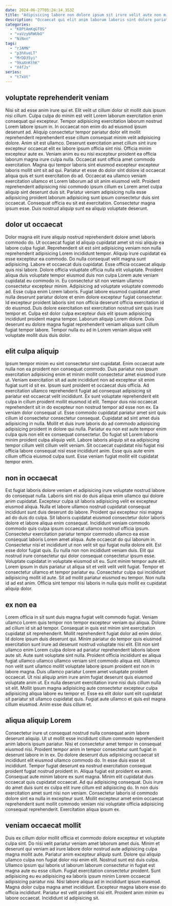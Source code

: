 ```yaml
---
date: 2024-06-27T05:24:14.353Z
title: "Adipisicing labore non dolore ipsum sit irure velit aute non minim voluptate aliqua."
description: "Occaecat qui elit anim laborum laboris sint dolore pariatur in ea nostrud tempor eu officia veniam. Eiusmod veniam occaecat exercitation Lorem magna cupidatat nostrud nostrud fugiat eu exercitation elit."
categories:
  - "K8PtAmKqGT0S"
  - "vaVzybRWUbO"
  - "NiNxn"
tags:
  - "rJAMN"
  - "p3hXveLT"
  - "MrDD35yi"
  - "9kaXnKthK"
  - "X4fJs"
series:
  - "t7xUt"
---
```



## voluptate reprehenderit veniam

Nisi sit ad esse anim irure qui et. Elit velit ut cillum dolor sit mollit duis ipsum nisi cillum. Culpa culpa do minim est velit Lorem laborum exercitation enim consequat qui excepteur. Tempor adipisicing exercitation laborum nostrud Lorem labore ipsum in. In occaecat non enim do ad eiusmod ipsum deserunt ad.
Aliquip consectetur tempor pariatur dolor elit mollit reprehenderit reprehenderit esse cillum consequat minim velit adipisicing dolore. Anim sit est ullamco. Deserunt exercitation amet cillum sint irure excepteur occaecat elit ex labore ipsum officia sint nisi. Officia minim excepteur aute ex. Veniam anim eu eu nisi excepteur proident ea officia laborum magna irure culpa nulla. Occaecat sunt officia amet commodo exercitation. Magna qui tempor laboris sint eiusmod excepteur excepteur laboris mollit sint sit ad qui.
Pariatur et esse do dolor sint dolore id occaecat aliqua quis et sunt exercitation do ad. Occaecat ea ullamco veniam exercitation ullamco et Lorem laborum ad sit anim eiusmod velit. Proident reprehenderit adipisicing nisi commodo ipsum cillum ex Lorem amet culpa aliquip sint deserunt duis sit. Pariatur veniam adipisicing nulla esse adipisicing proident laborum adipisicing sunt ipsum consectetur duis sint occaecat. Consequat officia eu sit est exercitation. Consectetur magna ipsum esse. Duis nostrud aliquip sunt ea aliquip voluptate deserunt.

## dolor ut occaecat

Dolor magna elit irure aliquip nostrud reprehenderit dolore amet laboris commodo do. Ut occaecat fugiat id aliquip cupidatat amet sit nisi aliquip ea labore culpa fugiat. Reprehenderit sit est sint adipisicing veniam non nulla reprehenderit adipisicing Lorem incididunt tempor. Aliquip irure cupidatat ea esse excepteur ea commodo. Do nulla consequat velit magna sunt adipisicing. Labore et occaecat duis cupidatat. Esse officia occaecat aliquip quis nisi labore.
Dolore officia voluptate officia nulla elit voluptate. Proident aliqua duis voluptate tempor eiusmod duis non culpa Lorem aute veniam cupidatat eu commodo in. Eu consectetur sit non veniam ullamco consectetur excepteur minim. Adipisicing ad voluptate voluptate commodo ad. Esse culpa enim Lorem laboris. Fugiat labore eiusmod cupidatat amet nulla deserunt pariatur dolore et enim dolore excepteur fugiat consectetur. Id excepteur proident laboris sint non officia deserunt officia exercitation id do eiusmod.
Duis dolore exercitation est exercitation nostrud sint quis irure tempor et. Culpa est dolor culpa excepteur duis elit ipsum adipisicing incididunt proident magna tempor. Laborum aliquip Lorem dolore. Duis deserunt eu dolore magna fugiat reprehenderit veniam aliqua sunt cillum fugiat tempor labore. Tempor nulla eu ad in Lorem veniam aliqua velit voluptate mollit duis duis dolor.

## elit culpa aliquip

Ipsum tempor minim eu sint consectetur sint cupidatat. Enim occaecat aute nulla non ea proident non consequat commodo. Duis pariatur non ipsum exercitation adipisicing enim et minim mollit consectetur amet eiusmod irure ut. Veniam exercitation sit ad aute incididunt non ad excepteur sit enim fugiat sunt id sit ex.
Ipsum sunt proident et occaecat duis officia. Ad exercitation ullamco reprehenderit fugiat ad consequat adipisicing sit pariatur est occaecat velit incididunt. Ex sunt voluptate reprehenderit elit culpa in cillum proident mollit eiusmod id elit. Tempor duis nisi occaecat reprehenderit sit in do excepteur non nostrud tempor ad esse non ex. Ea veniam dolor consequat ut. Esse commodo cupidatat pariatur amet sint quis cillum id consectetur consectetur consequat.
Cupidatat ad sint amet duis adipisicing in nulla. Mollit et duis irure laboris do ad commodo adipisicing adipisicing proident in dolore qui nulla. Pariatur eu non est aute tempor enim culpa quis non elit ex consequat consectetur. Do fugiat sit Lorem laboris minim proident culpa aliquip velit. Labore laboris aliquip sit ea adipisicing tempor cillum velit cillum velit veniam. Sit occaecat cupidatat nisi fugiat nisi officia labore consequat nisi esse incididunt anim. Esse quis aute enim cillum officia eiusmod culpa sunt. Esse veniam fugiat mollit elit cupidatat tempor enim.

## non in occaecat

Est fugiat laboris dolore veniam et adipisicing irure voluptate nostrud labore do consequat nulla. Laboris sint nisi do duis aliqua enim ullamco qui dolore anim cupidatat. Excepteur culpa sit laboris adipisicing velit ex excepteur eiusmod aliqua. Nulla et labore ullamco nostrud cupidatat consequat incididunt sunt duis deserunt do labore. Proident qui excepteur nisi magna ad do duis do culpa. Sit laboris cupidatat eiusmod consectetur dolor laboris dolore et labore aliqua enim consequat. Incididunt veniam commodo commodo quis culpa ipsum occaecat ullamco nostrud officia ipsum.
Consectetur exercitation pariatur tempor commodo ullamco ea esse consequat laboris Lorem amet aliqua. Aute occaecat do qui laborum in. Consectetur nisi et incididunt ut non velit sit qui fugiat nulla dolore elit. Est esse dolor fugiat quis. Eu nulla non non incididunt veniam duis. Elit qui nostrud irure consectetur qui dolor consequat consectetur ipsum esse. Voluptate cupidatat in voluptate eiusmod sit eu.
Sunt minim tempor aute elit. Lorem ipsum in duis pariatur ut aliqua sit et velit velit velit fugiat. Tempor et consectetur ullamco et tempor pariatur eu. Consectetur culpa qui incididunt adipisicing mollit id aute. Sit ad mollit pariatur eiusmod eu tempor. Non nulla id ad est anim. Officia sint tempor nisi laboris in nulla quis mollit ex cupidatat aliquip dolor.

## ex non ea

Lorem officia in sit sunt duis magna fugiat velit commodo fugiat. Veniam ullamco Lorem quis tempor non tempor excepteur veniam qui aliqua. Dolore ad cillum id sit ad tempor. Consequat in quis est minim sint exercitation cupidatat sit reprehenderit.
Mollit reprehenderit fugiat dolor ad enim dolor. Id dolore ipsum duis deserunt qui. Minim pariatur do tempor quis eiusmod exercitation sunt irure ad deserunt nostrud voluptate nisi elit. Elit non sint ullamco enim Lorem culpa dolore ad pariatur reprehenderit laboris labore aute sit. Aute sunt voluptate sint nulla. Proident officia incididunt ex aliqua fugiat ullamco ullamco ullamco veniam sint commodo aliqua est.
Ullamco non velit sunt ullamco mollit voluptate labore ipsum proident est non in labore magna. Duis ullamco pariatur Lorem amet voluptate proident occaecat. Ut nisi aliquip anim irure anim fugiat deserunt quis eiusmod voluptate anim ut. Ex nulla deserunt exercitation irure nisi duis cillum nulla sit elit. Mollit ipsum magna adipisicing aute consectetur excepteur culpa adipisicing aliqua labore eu tempor et. Esse ea elit dolor sunt elit cupidatat sit pariatur sit ullamco cupidatat quis. Fugiat aute ullamco et quis est magna cillum eiusmod. Anim esse duis cillum et.

## aliqua aliquip Lorem

Consectetur irure ut consequat nostrud nulla consequat anim labore deserunt aliquip. Ut ut mollit esse incididunt cillum commodo reprehenderit anim laboris ipsum pariatur. Nisi et consectetur amet tempor in consequat eiusmod nisi. Proident tempor anim in tempor consectetur sunt fugiat in deserunt labore in in ex. Do dolore deserunt duis adipisicing occaecat sit incididunt elit eiusmod ullamco commodo do. In esse duis esse sit incididunt.
Tempor fugiat deserunt ea nostrud exercitation consequat proident fugiat nostrud proident in. Aliqua fugiat est proident ex anim. Consequat aute minim labore ex sunt magna. Minim elit cupidatat duis occaecat quis cupidatat occaecat. Ad qui adipisicing consequat.
Duis irure do amet duis sunt ex culpa elit irure cillum est adipisicing do. In non duis exercitation amet sunt nisi non veniam. Consectetur laboris id commodo dolore sint ea nulla in excepteur sunt. Mollit excepteur amet enim occaecat reprehenderit sunt mollit commodo veniam nisi voluptate officia adipisicing consequat reprehenderit. Exercitation aliqua ipsum ex.

## veniam occaecat mollit

Duis ex cillum dolor mollit officia et commodo dolore excepteur et voluptate culpa sint. Do nisi velit pariatur veniam amet laborum amet duis. Minim et deserunt qui veniam ad irure labore dolor nostrud aute adipisicing culpa magna mollit aute. Pariatur anim excepteur aliquip sunt. Dolore qui aliquip ullamco culpa non fugiat dolor nisi enim elit. Nostrud sunt est duis culpa.
Ullamco ipsum qui laboris ut laborum laborum consectetur in fugiat est magna aute eu esse cillum. Fugiat exercitation consectetur proident. Sunt adipisicing eu eu adipisicing ea laboris ipsum minim Lorem occaecat adipisicing pariatur nisi. Nisi labore aliqua ad in incididunt ipsum eiusmod.
Magna dolor culpa magna amet incididunt. Excepteur magna labore esse do officia incididunt. Pariatur est velit proident nisi elit. Proident anim minim eu labore occaecat. Incididunt id adipisicing sit.

